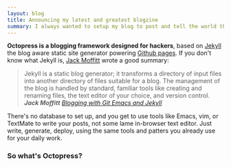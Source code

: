 ```yaml
---
layout: blog
title: Announcing my latest and greatest blogzine
summary: I always wanted to setup my blog to post and tell the world that I too exists and I am also a building block of the network giant Internet.
---
```

**Octopress is a blogging framework designed for hackers**, based on [Jekyll](http://github.com/mojombo/jekyll) the blog aware static site generator powering [Github pages](http://pages.github.com/).
If you don't know what Jekyll is, [Jack Moffitt](http://metajack.im/2009/01/23/blogging-with-git-emacs-and-jekyll/) wrote a good summary:

> Jekyll is a static blog generator; it transforms a directory of input files into another directory of files suitable for a blog. The management of the blog is handled by standard, familiar tools like creating and renaming files, the text editor of your choice, and version control.  
> <cite>**Jack Moffitt** [Blogging with Git Emacs and Jekyll](http://metajack.im/2009/01/23/blogging-with-git-emacs-and-jekyll/)</cite>

There's no database to set up, and you get to use tools like Emacs, vim, or TextMate to write your posts, not some lame in-browser text editor. Just write, generate, deploy, using the same tools and patters you already use for your daily work.

### So what's Octopress?
